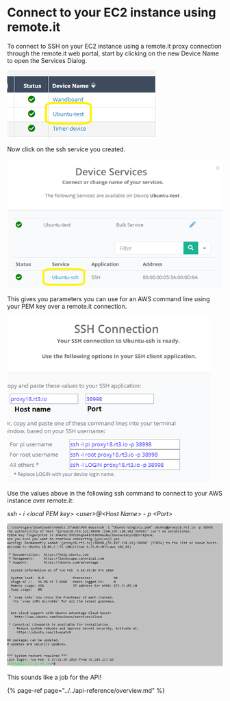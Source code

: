 # Connect to your EC2 instance using remote.it

To connect to SSH on your EC2 instance using a remote.it proxy connection through the remote.it web portal, start by clicking on the new Device Name to open the Services Dialog.

![](../../.gitbook/assets/image%20%2823%29.png)

Now click on the ssh service you created.

![](../../.gitbook/assets/image%20%28329%29.png)

This gives you parameters you can use for an AWS command line using your PEM key over a remote.it connection.

![](../../.gitbook/assets/image%20%28230%29.png)

Use the values above in the following ssh command to connect to your AWS instance over remote.it:

_ssh - i &lt;local PEM key&gt; &lt;user&gt;@&lt;Host Name&gt; - p &lt;Port&gt;_

![](../../.gitbook/assets/image%20%28451%29.png)

This sounds like a job for the API!

{% page-ref page="../../api-reference/overview.md" %}

